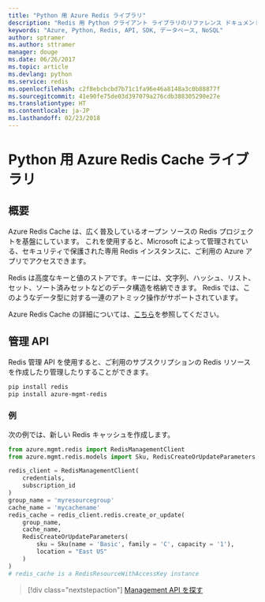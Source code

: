 ```yaml
---
title: "Python 用 Azure Redis ライブラリ"
description: "Redis 用 Python クライアント ライブラリのリファレンス ドキュメント"
keywords: "Azure, Python, Redis, API, SDK, データベース, NoSQL"
author: sptramer
ms.author: sttramer
manager: douge
ms.date: 06/26/2017
ms.topic: article
ms.devlang: python
ms.service: redis
ms.openlocfilehash: c2f8ebcbcbd7b71c1fa96e46a8148a3c0b88877f
ms.sourcegitcommit: 41e90fe75de03d397079a276cdb388305290e27e
ms.translationtype: HT
ms.contentlocale: ja-JP
ms.lasthandoff: 02/23/2018
---
```

# <a name="azure-redis-cache-libraries-for-python"></a>Python 用 Azure Redis Cache ライブラリ

## <a name="overview"></a>概要

Azure Redis Cache は、広く普及しているオープン ソースの Redis プロジェクトを基盤にしています。 これを使用すると、Microsoft によって管理されている、セキュリティで保護された専用 Redis インスタンスに、ご利用の Azure アプリでアクセスできます。

Redis は高度なキーと値のストアです。キーには、文字列、ハッシュ、リスト、セット、ソート済みセットなどのデータ構造を格納できます。 Redis では、このようなデータ型に対する一連のアトミック操作がサポートされています。

Azure Redis Cache の詳細については、[こちら](https://docs.microsoft.com/azure/redis-cache/)を参照してください。

## <a name="management-api"></a>管理 API

Redis 管理 API を使用すると、ご利用のサブスクリプションの Redis リソースを作成したり管理したりすることができます。

```bash
pip install redis
pip install azure-mgmt-redis
```

### <a name="example"></a>例

次の例では、新しい Redis キャッシュを作成します。

```python
from azure.mgmt.redis import RedisManagementClient
from azure.mgmt.redis.models import Sku, RedisCreateOrUpdateParameters

redis_client = RedisManagementClient(
    credentials,
    subscription_id
)
group_name = 'myresourcegroup'
cache_name = 'mycachename'
redis_cache = redis_client.redis.create_or_update(
    group_name,
    cache_name,
    RedisCreateOrUpdateParameters(
        sku = Sku(name = 'Basic', family = 'C', capacity = '1'),
        location = "East US"
    )
)
# redis_cache is a RedisResourceWithAccessKey instance
```

> [!div class="nextstepaction"]
> [Management API を探す](/python/api/overview/azure/redis/management)


